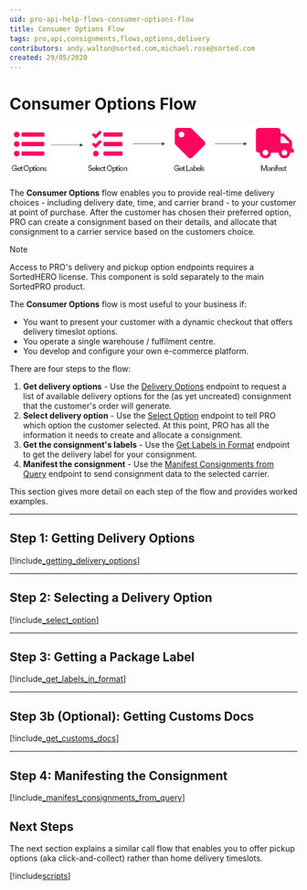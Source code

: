 ```yaml
---
uid: pro-api-help-flows-consumer-options-flow
title: Consumer Options Flow
tags: pro,api,consignments,flows,options,delivery
contributors: andy.walton@sorted.com,michael.rose@sorted.com
created: 29/05/2020
---
```

# Consumer Options Flow

<p>
   <a href="../../../images/Flow2.png" target="_blank" >
      <img src="../../../images/Flow2.png" class="noborder"/>
   </a>
</p>

The **Consumer Options** flow enables you to provide real-time delivery choices - including delivery date, time, and carrier brand - to your customer at point of purchase. After the customer has chosen their preferred option, PRO can create a consignment based on their details, and allocate that consignment to a carrier service based on the customers choice.

> [!NOTE]
>
> Access to PRO's delivery and pickup option endpoints requires a SortedHERO license. This component is sold separately to the main SortedPRO product. 

The **Consumer Options** flow is most useful to your business if:

* You want to present your customer with a dynamic checkout that offers delivery timeslot options.
* You operate a single warehouse / fulfilment centre.
* You develop and configure your own e-commerce platform.

There are four steps to the flow:

1. **Get delivery options** - Use the [Delivery Options](https://docs.electioapp.com/#/api/DeliveryOptions) endpoint to request a list of available delivery options for the (as yet uncreated) consignment that the customer's order will generate.
2. **Select delivery option** - Use the [Select Option](https://docs.electioapp.com/#/api/SelectOption) endpoint to tell PRO which option the customer selected. At this point, PRO has all the information it needs to create and allocate a consignment.
3. **Get the consignment's labels** - Use the [Get Labels in Format](https://docs.electioapp.com/#/api/GetLabelsinFormat) endpoint to get the delivery label for your consignment.
4. **Manifest the consignment** - Use the [Manifest Consignments from Query](https://docs.electioapp.com/#/api/ManifestConsignmentsFromQuery) endpoint to send consignment data to the selected carrier.

This section gives more detail on each step of the flow and provides worked examples. 

---

## Step 1: Getting Delivery Options

[!include[_getting_delivery_options](../../includes/_getting_delivery_options.md)]

---

## Step 2: Selecting a Delivery Option

[!include[_select_option](../../includes/_select_option.md)]

---

## Step 3: Getting a Package Label

[!include[_get_labels_in_format](../../includes/_get_labels_in_format.md)]

---

## Step 3b (Optional): Getting Customs Docs

[!include[_get_customs_docs](../../includes/_get_customs_docs.md)]

---

## Step 4: Manifesting the Consignment

[!include[_manifest_consignments_from_query](../../includes/_manifest_consignments_from_query.md)]

## Next Steps

The next section explains a similar call flow that enables you to offer pickup options (aka click-and-collect) rather than home delivery timeslots.

[!include[scripts](../../includes/scripts.md)]
